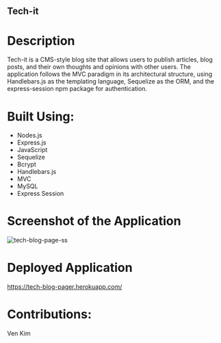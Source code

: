 ## Tech-it

# Description

Tech-it is a CMS-style blog site that allows users to publish articles, blog posts, and their own thoughts and opinions with other users. The application follows the MVC paradigm in its architectural structure, using Handlebars.js as the templating language, Sequelize as the ORM, and the express-session npm package for authentication.

# Built Using:

- Nodes.js
- Express.js
- JavaScript
- Sequelize
- Bcrypt
- Handlebars.js
- MVC
- MySQL
- Express Session

# Screenshot of the Application

![tech-blog-page-ss](https://user-images.githubusercontent.com/85568921/134834914-e7de8de5-e467-47b2-8524-11bbbdcb4528.png)

# Deployed Application

https://tech-blog-pager.herokuapp.com/

# Contributions:

Ven Kim
